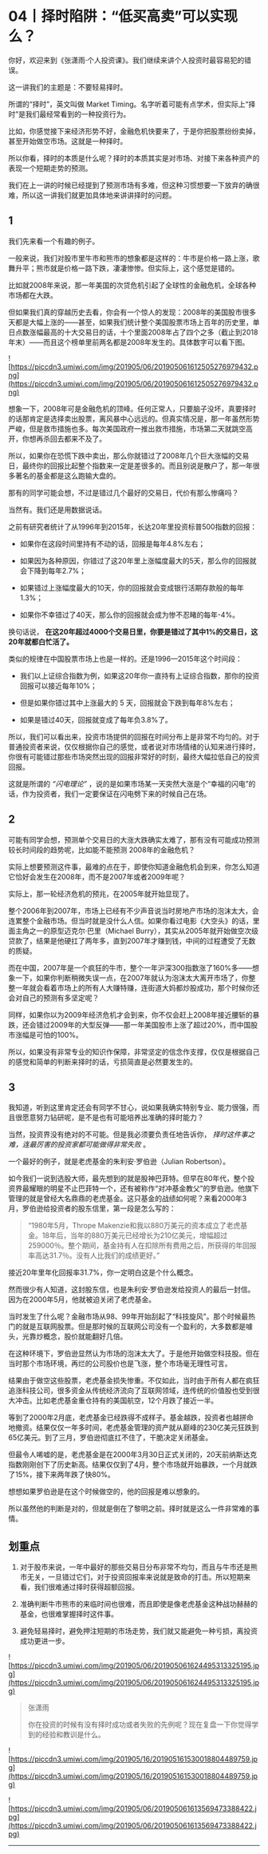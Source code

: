 # 04丨择时陷阱：“低买高卖”可以实现么？

你好，欢迎来到《张潇雨·个人投资课》。我们继续来讲个人投资时最容易犯的错误。

这一讲我们的主题是：不要轻易择时。

所谓的“择时”，英文叫做 Market Timing。名字听着可能有点学术，但实际上“择时”是我们最经常看到的一种投资行为。

比如，你感觉接下来经济形势不好，金融危机快要来了，于是你把股票纷纷卖掉，甚至开始做空市场。这就是一种择时。

所以你看，择时的本质是什么呢？择时的本质其实是对市场、对接下来各种资产的表现一个短期走势的预测。

我们在上一讲的时候已经提到了预测市场有多难，但这种习惯想要一下放弃的确很难，所以这一讲我们就更加具体地来讲讲择时的问题。

## 1

我们先来看一个有趣的例子。

一般来说，我们对股市里牛市和熊市的想象都是这样的：牛市是价格一路上涨，歌舞升平；熊市就是价格一路下跌，凄凄惨惨。但实际上，这个感觉是错的。

比如就2008年来说，那一年美国的次贷危机引起了全球性的金融危机，全球各种市场都在大跌。

但如果我们真的穿越历史去看，你会有一个惊人的发现：2008年的美国股市很多天都是大幅上涨的——甚至，如果我们统计整个美国股票市场上百年的历史里，单日点数涨幅最高的十大交易日的话，十个里面2008年占了四个之多（截止到2018年末）——而且这个榜单里前两名都是2008年发生的。具体数字可以看下图。

![https://piccdn3.umiwi.com/img/201905/06/201905061612505276979432.png](https://piccdn3.umiwi.com/img/201905/06/201905061612505276979432.png)

想象一下，2008年可是金融危机的顶峰。任何正常人，只要脑子没坏，真要择时的话那肯定是选择卖出股票，离风暴中心远远的。但真实情况是，那一年虽然形势严峻，但是救市措施也多。每次美国政府一推出救市措施，市场第二天就跳空高开，你想再杀回去都来不及了。

所以，如果你在恐慌下跌中卖出，那么你就错过了2008年几个巨大涨幅的交易日，最终你的回报比起整个指数来一定是差很多的。而且别说是散户了，那一年很多著名的基金都是这么跑输大盘的。

那有的同学可能会想，不过是错过几个最好的交易日，代价有那么惨痛吗？

当然有。我们还是用数据说话。

之前有研究者统计了从1996年到2015年，长达20年里投资标普500指数的回报：

* 如果你在这段时间里持有不动的话，回报是每年4.8%左右；

* 如果因为各种原因，你错过了这20年里上涨幅度最大的5天，那么你的回报就会下降到每年2.7%；

* 如果错过上涨幅度最大的10天，你的回报就会变成银行活期存款般的每年1.3%；

* 如果你不幸错过了40天，那么你的回报就会成为惨不忍睹的每年-4%。

换句话说， **在这20年超过4000个交易日里，你要是错过了其中1%的交易日，这20年就都白忙活了。**

类似的规律在中国股票市场上也是一样的。还是1996—2015年这个时间段：

* 我们以上证综合指数为例，如果这20年你一直持有上证综合指数，那你的投资回报可以接近每年10%；

* 但是如果你错过其中上涨最大的 5 天，回报就会下跌到每年8%左右；

* 如果是错过40天，回报就变成了每年负3.8%了。

所以，我们可以看出来，投资市场提供的回报在时间分布上是非常不均匀的。对于普通投资者来说，仅仅根据你自己的感觉，或者说对市场情绪的认知来进行择时，你很有可能错过那些市场突然出现的回报非常好的时刻，最终大幅拉低自己的投资回报。

这就是所谓的 *“闪电理论”* ，说的是如果市场某一天突然大涨是个“幸福的闪电”的话，作为投资者，我们一定要保证在闪电劈下来的时候自己在场。

## 2

可能有同学会想，预测单个交易日的大涨大跌确实太难了，那有没有可能成功预测较长时间段的趋势呢，比如能不能预测 2008年的金融危机？

实际上想要预测这件事，最难的点在于，即使你知道金融危机会到来，你怎么知道它恰好会发生在2008年，而不是2007年或者2009年呢？

实际上，那一轮经济危机的预兆，在2005年就开始显现了。

整个2006年到2007年，市场上已经有不少声音说当时房地产市场的泡沫太大，会连累整个金融市场。但当时就是没什么人信。如果你看过电影《大空头》的话，里面主角之一的原型迈克尔·巴里（Michael Burry），其实从2005年就开始做空次级贷款了，结果是他硬扛了两年多，直到2007年才赚到钱，中间的过程遭受了无数的质疑。

而在中国，2007年是一个疯狂的牛市，整个一年沪深300指数涨了160%多——想象一下，如果你判断稍微失误一点，在2007年就认为泡沫太大离开市场了，你整整一年就会看着市场上的所有人大赚特赚，连街道大妈都炒股成功，那个时候你还会对自己的预测有多坚定呢？

同样，如果你以为2009年经济危机才会到来，你不仅会赶上2008年接近腰斩的暴跌，还会错过2009年的大型反弹——那一年美国股市上涨了超过20%，而中国股市涨幅是可怕的100%。

所以，如果没有非常专业的知识作保障，非常坚定的信念作支撑，仅仅是根据自己的感觉和简单的判断来择时的话，亏损简直是必然要发生的。

## 3

我知道，听到这里肯定还会有同学不甘心，说如果我确实特别专业、能力很强，而且很愿意努力钻研呢，是不是也有可能培养出准确的择时能力？

当然，投资界没有绝对的不可能。但是我必须要负责任地告诉你， *择时这件事之难，连最厉害的投资家都可能做得非常失败* 。

一个最好的例子，就是老虎基金的朱利安·罗伯逊（Julian Robertson）。

如今我们一说到选股大师，最先想到的就是股神巴菲特。但早在80年代，整个投资界最耀眼的明星不止巴菲特一个，还有被称作“对冲基金教父”的罗伯逊。他旗下管理的就是曾经大名鼎鼎的老虎基金。这只基金的战绩如何呢？来看2000年3月，罗伯逊给投资者的股东信里，第一段是怎么写的：

> “1980年5月，Thrope Makenzie和我以880万美元的资本成立了老虎基金。18年后，当年的880万美元已经增长为210亿美元，增幅超过259000％。整个期间，基金持有人在扣除所有费用之后，所获得的年回报率高达31.7％。没有人比我们的成绩更好。”

接近20年里年化回报率31.7%，你一定明白这是个什么概念。

然而很少有人知道，这封股东信，也是朱利安·罗伯逊发给投资人的最后一封信。因为在2000年5月，他就被迫关闭了老虎基金。

当时发生了什么呢？金融市场从98、99年开始刮起了“科技旋风”。那个时候最热门的就是互联网股票。但是那时候的互联网公司没有一个盈利的，大多数都是噱头，光靠炒概念，股价就能翻好几倍。

在这种环境下，罗伯逊显然认为市场的泡沫太大了。于是他开始做空科技股。但在当时那个市场环境，再烂的公司股价也是飞涨，整个市场毫无理性可言。

结果由于做空这些股票，老虎基金损失惨重。不仅如此，当时由于所有人都在疯狂追涨科技公司，很多资金从传统经济流向了互联网领域，连传统的价值股也受到很大冲击。比如老虎基金重仓持有的美国航空，12个月跌了接近一半。

等到了2000年2月底，老虎基金已经跌得不成样子。基金越跌，投资者也越拼命地撤资。结果仅仅一年多时间，老虎基金管理的资产就从巅峰的230亿美元狂跌到65亿美元。到了三月，罗伯逊彻底扛不住了，干脆决定关闭基金。

但最令人唏嘘的是，老虎基金是在2000年3月30日正式关闭的，20天前纳斯达克指数刚刚创下了历史新高。结果仅仅到了4月，整个市场就开始暴跌，一个月就跌了15%，接下来两年跌了快80%。

想想如果罗伯逊是在这个时候做空的，他的回报是难以想象的。

所以虽然他的判断是对的，但就是倒在了黎明之前。择时就是这么一件非常难的事情。

## 划重点

1. 对于股市来说，一年中最好的那些交易日分布非常不均匀，而且与牛市还是熊市无关，一旦错过它们，对于投资回报率来说就是致命的打击。所以短期来看，我们很难通过择时获得超额回报。

2. 准确判断牛市熊市的来临时间也很难，而且即使是像老虎基金这种战功赫赫的基金，也很难掌握择时这件事。

3. 避免轻易择时，避免押注短期的市场走势，我们就又能避免一种亏损，离投资成功更进一步。

![https://piccdn3.umiwi.com/img/201905/06/201905061624495313325195.jpg](https://piccdn3.umiwi.com/img/201905/06/201905061624495313325195.jpg)

> 张潇雨
> 
> 你在投资的时候有没有择时成功或者失败的先例呢？现在复盘一下你觉得学到的经验和教训是什么。

![https://piccdn3.umiwi.com/img/201905/16/201905161530018804489759.jpg](https://piccdn3.umiwi.com/img/201905/16/201905161530018804489759.jpg)

![https://piccdn3.umiwi.com/img/201905/06/201905061613569473388422.jpg](https://piccdn3.umiwi.com/img/201905/06/201905061613569473388422.jpg)

---
